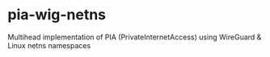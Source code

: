 # pia-wig-netns
Multihead implementation of PIA (PrivateInternetAccess) using WireGuard &amp; Linux netns namespaces
